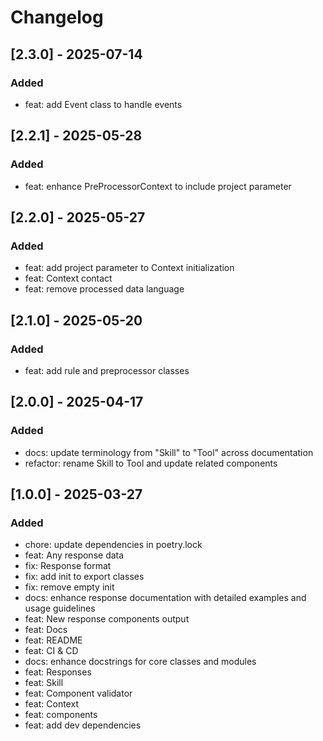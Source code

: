 # Changelog

## [2.3.0] - 2025-07-14

### Added

- feat: add Event class to handle events

## [2.2.1] - 2025-05-28

### Added

- feat: enhance PreProcessorContext to include project parameter

## [2.2.0] - 2025-05-27

### Added

- feat: add project parameter to Context initialization
- feat: Context contact 
- feat: remove processed data language

## [2.1.0] - 2025-05-20

### Added

- feat: add rule and preprocessor classes

## [2.0.0] - 2025-04-17

### Added

- docs: update terminology from "Skill" to "Tool" across documentation
- refactor: rename Skill to Tool and update related components

## [1.0.0] - 2025-03-27

### Added

- chore: update dependencies in poetry.lock
- feat: Any response data
- fix: Response format
- fix: add init to export classes
- fix: remove empty init
- docs: enhance response documentation with detailed examples and usage guidelines
- feat: New response components output 
- feat: Docs
- feat: README
- feat: CI & CD
- docs: enhance docstrings for core classes and modules
- feat: Responses
- feat: Skill
- feat: Component validator
- feat: Context
- feat: components
- feat: add dev dependencies